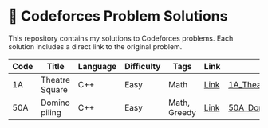 # 🧠 Codeforces Problem Solutions

This repository contains my solutions to Codeforces problems. Each solution includes a direct link to the original problem.

| Code | Title | Language | Difficulty | Tags | Link | File |
|------|-------|----------|------------|------|------|------|
| 1A | Theatre Square | C++ | Easy | Math | [Link](https://codeforces.com/problemset/problem/1/A) | [1A_Theatre_Square.cpp](1A_Theatre_Square.cpp) |
| 50A | Domino piling | C++ | Easy | Math, Greedy | [Link](https://codeforces.com/problemset/problem/50/A) | [50A_Domino_piling.cpp](50A_Domino_piling.cpp) |
